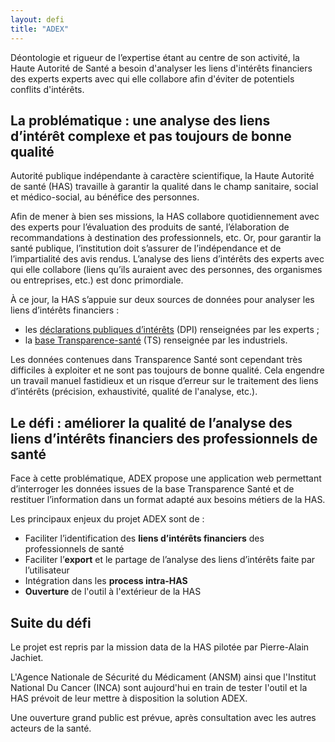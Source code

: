 ```yaml
---
layout: defi
title: "ADEX"
---
```


Déontologie et rigueur de l’expertise étant au centre de son activité, la Haute Autorité de Santé a besoin d'analyser les liens d'intérêts financiers des experts experts avec qui elle collabore afin d'éviter de potentiels conflits d'intérêts.

## La problématique : une analyse des liens d’intérêt complexe et pas toujours de bonne qualité

Autorité publique indépendante à caractère scientifique, la Haute Autorité de santé (HAS) travaille à garantir la qualité dans le champ sanitaire, social et médico-social, au bénéfice des personnes.

Afin de mener à bien ses missions, la HAS collabore quotidiennement avec des experts pour l’évaluation des produits de santé, l’élaboration de recommandations à destination des professionnels, etc. Or, pour garantir la santé publique, l’institution doit s’assurer de l’indépendance et de l’impartialité des avis rendus. L’analyse des liens d’intérêts des experts avec qui elle collabore (liens qu’ils auraient avec des personnes, des organismes ou entreprises, etc.) est donc primordiale.

À ce jour, la HAS s’appuie sur deux sources de données pour analyser les liens d’intérêts financiers :

- les [déclarations publiques d’intérêts](https://dpi.sante.gouv.fr/dpi-public-webapp/app/consultation/accueil) (DPI) renseignées par les experts ;
- la [base Transparence-santé](https://www.transparence.sante.gouv.fr/flow/main?execution=e2s1) (TS) renseignée par les industriels.

Les données contenues dans Transparence Santé sont cependant très difficiles à exploiter et ne sont pas toujours de bonne qualité. Cela engendre un travail manuel fastidieux et un risque d’erreur sur le traitement des liens d’intérêts (précision, exhaustivité, qualité de l'analyse, etc.).

## Le défi : améliorer la qualité de l’analyse des liens d’intérêts financiers des professionnels de santé

Face à cette problématique, ADEX propose une application web permettant d’interroger les données issues de la base Transparence Santé et de restituer l’information dans un format adapté aux besoins métiers de la HAS.

Les principaux enjeux du projet ADEX sont de :

- Faciliter l’identification des **liens d’intérêts financiers** des professionnels de santé
- Faciliter l’**export** et le partage de l’analyse des liens d’intérêts faite par l’utilisateur
- Intégration dans les **process intra-HAS**
- **Ouverture** de l'outil à l'extérieur de la HAS

## Suite du défi

Le projet est repris par la mission data de la HAS pilotée par Pierre-Alain Jachiet.

L'Agence Nationale de Sécurité du Médicament (ANSM) ainsi que l'Institut National Du Cancer (INCA) sont aujourd'hui en train de tester l'outil et la HAS prévoit de leur mettre à disposition la solution ADEX.

Une ouverture grand public est prévue, après consultation avec les autres acteurs de la santé.
